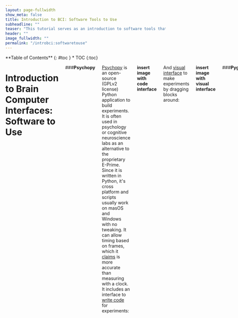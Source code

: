 ```yaml
---
layout: page-fullwidth
show_meta: false
title: Introduction to BCI: Software Tools to Use
subheadline: ""
teaser: "This tutorial serves as an introduction to software tools that you can use to analyze EEG and MEG data."
header: ""
image_fullwidth: ""
permalink: "/introbci:softwaretouse"
---
```

<div class="row">
<div class="medium-4 medium-push-8 columns" markdown="1">
<div class="panel radius" markdown="1">
**Table of Contents**
{: #toc }
*  TOC
{:toc}
</div>
</div><!-- /.medium-4.columns -->
  
<div class="medium-8 medium-pull-4 columns" markdown="1">

# Introduction to Brain Computer Interfaces: Software to Use

###__Psychopy__

[Psychopy](http://www.psychopy.org/about/index.html) is an open-source (GPLv2 license) Python application to build experiments.
It is often used in psychology or cognitive neuroscience labs as an alternative to the proprietary
E-Prime. Since it is written in Python, it's cross platform and scripts usually work on masOS
and Windows with no tweaking. It can allow timing based on frames, which it 
[claims](http://www.psychopy.org/coder/codeStimuli.html#timing) is more accurate than 
measuring with a clock. 
It includes an interface to [write code](http://www.psychopy.org/coder/coder.html#coder)
for experiments:

__insert image with code interface__

And [visual interface](http://www.psychopy.org/builder/builder.html) to make experiments by 
dragging blocks around:

__insert image with visual interface__

###__Pygame__

[Pygame](https://www.pygame.org/wiki/about) is an open (LGPL license) Python library to build games.
Due to its simple library, it is also used in some labs to build experiments. As it is
targeted to a wider audience, it has a pretty good set of [tutorials](https://www.pygame.org/wiki/GettingStarted)
and [docs](https://www.pygame.org/docs/). It has fewer dependencies and is generally
easier to install than psychopy, and can sometimes give you greater control over 
what you display.
However, it's also not geared towards experiments, and you may have to build up some helper
functions to use pygame effectively.

__insert image of pygame interface__

###__OpenViBE__

[OpenViBE](http://openvibe.inria.fr/) is an open-source (AGPLv3) platform specifically
geared towards BCI experiments. 
It has a visual interface consisting of "blocks" that can be used to build experiments.
These blocks can be extended using Python, Lua, C++, or Matlab.

__insert graph expaning OpenViBE__

As it's geared towards BCI development, it has [comprehensive support](http://openvibe.inria.fr/supported-hardware/)
for streaming EEG data from a lot of different devices, and [a lot of algorithms](http://openvibe.inria.fr/documentation/1.3.0/Doc_BoxAlgorithms.html)
specifically for BCIs.
It also has neat 3D interfaces for trying out BCI paradigms, like lifting a spaceship
using motor imagery:

__insert that picture of a... spaceship?__

The main downsides are that its interface can sometimes be intimidating and it does
not have a library, so you cannot use OpenViBE without launching the full interface.
Overall, OpenViBE is a great tool for getting started and experimenting ## various BCI paradigms.

###__OpenEXP__
[OpenEXP](https://github.com/openexp/OpenEXP) is an open-source (MIT license) desktop
app for running experiments and collecting behavioural and physiological data. IT is still in alpha stage,
so may not be ready for experiments yet, but shows great promise for the future, as 
it is developed by [key NeurotechX members](https://github.com/openexp/OpenEXP/graphs/contributors).

__insert picture of OPENEXP__

It is based on [jsPsych](https://github.com/jspsych/jsPsych) and is written using 
Javascript, so it could run in a web browser for scalable data collection.

###__Psychtoolbox__
[Psychtoolbox](http://psychtoolbox.org/) is an open-source (MIT license) set of functions
for running psychophysics experiments in Matlab or Octave. It has a lot of [tutorials](http://peterscarfe.com/ptbtutorials.html)
geared towards psychophysics experiments and a comprehensive [FAQ](https://github.com/Psychtoolbox-3/Psychtoolbox-3/wiki/FAQ).

It can performa pretyy much any visual, text, or audio you might need for 
psychophysics, such as a set of [rotating 3D cubes:](http://peterscarfe.com/rotatingcubesdemo.html)

__insert image of rotating cubes__

The functions provided can sometimes be close to the graphics pipeline, so it may 
have set textures or explicitly ask for anti-aliasing. However, this does provide more control.

</div> <!-- end of content section -->
</div> <!-- end of row -->
